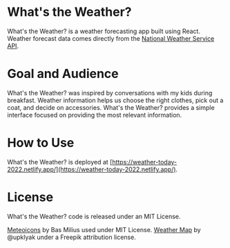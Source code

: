 # What's the Weather?

What's the Weather? is a weather forecasting app built using React. Weather forecast data comes directly from the [National Weather Service API](https://www.weather.gov/documentation/services-web-api).

# Goal and Audience

What's the Weather? was inspired by conversations with my kids during breakfast. Weather information helps us choose the right clothes, pick out a coat, and decide on accessories. What's the Weather? provides a simple interface focused on providing the most relevant information.

# How to Use

What's the Weather? is deployed at [https://weather-today-2022.netlify.app/](https://weather-today-2022.netlify.app/).

# License

What's the Weather? code is released under an MIT License.


[Meteoicons](https://github.com/basmilius/weather-icons) by Bas Milius used under MIT License.
[Weather Map](https://www.freepik.com/free-vector/meteorological-report-weather-forecast-concept_29222674.htm) by @upklyak under a Freepik attribution license.
